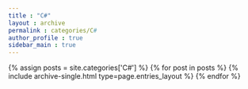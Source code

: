 ```yaml
---
title : "C#"
layout : archive
permalink : categories/C#
author_profile : true
sidebar_main : true
---
```



{% assign posts = site.categories['C#'] %}
{% for post in posts %} {% include archive-single.html type=page.entries_layout %} {% endfor %}